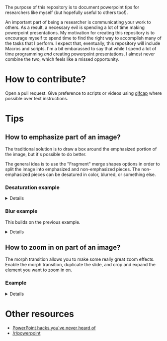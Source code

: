 The purpose of this repository is to document powerpoint tips for researchers like myself (but hopefully useful to others too!).

An important part of being a researcher is communicating your work to others.  As a result, a necessary evil is spending a lot of time making powerpoint presentations.  My motivation for creating this repository is to encourage myself to spend time to find the right way to accomplish many of the tasks that I perform.  I expect that, eventually, this repository will include Macros and scripts.  I'm a bit embarassed to say that while I spend a lot of time programming *and* creating powerpoint presentations, I almost never combine the two, which feels like a missed opportunity.

# How to contribute?

Open a pull request.  Give preference to scripts or videos using [gifcap](https://gifcap.dev/) where possible over text instructions.

# Tips

## How to emphasize part of an image?

The traditional solution is to draw a box around the emphasized portion of the image, but it's possible to do better.

The general idea is to use the "Fragment" merge shapes options in order to split the image into emphasized and non-emphasized pieces.  The non-emphasized pieces can be desatured in color, blurred, or something else.

### Desaturation example
<details>

![Fragment example](videos/image-emphasis/emph1.gif)

</details>

### Blur example
This builds on the previous example.
<details>

![Blur example](videos/image-emphasis/emph2.gif)

</details>

## How to zoom in on part of an image?

The morph transition allows you to make some really great zoom effects.  Enable the morph transition, duplicate the slide, and crop and expand the element you want to zoom in on.

### Example
<details>

![How to create zoom effect](videos/zoom/zoom1.gif)

![Preview of advancing and backing slide](videos/zoom/zoom2.gif)

</details>

# Other resources

* [PowerPoint hacks you've never heard of](https://www.mauriziolacava.com/en/10-powerpoint-hacks-you-never-heard-of/#1_make_multiple_images_the_same_size)
* [/r/powerpoint](https://www.reddit.com/r/powerpoint)